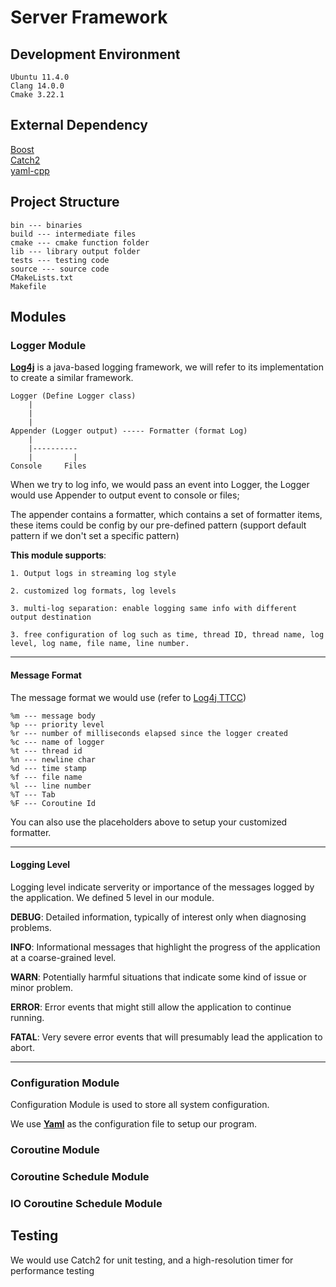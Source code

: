 # Server Framework

## Development Environment

    Ubuntu 11.4.0
    Clang 14.0.0
    Cmake 3.22.1

## External Dependency

[Boost](https://www.boost.org/)  \
[Catch2](https://github.com/catchorg/Catch2) \
[yaml-cpp](https://github.com/jbeder/yaml-cpp)


## Project Structure

    bin --- binaries
    build --- intermediate files
    cmake --- cmake function folder
    lib --- library output folder
    tests --- testing code
    source --- source code
    CMakeLists.txt
    Makefile

## Modules
### Logger Module

[**Log4j**](https:github.com/apache/logging-log4j2) is a java-based logging framework, we will refer to its implementation to create a similar framework.


    Logger (Define Logger class)
        |
        |  
        |  
    Appender (Logger output) ----- Formatter (format Log)
        |
        |----------
        |         |
    Console     Files

When we try to log info, we would pass an event into Logger, the Logger would use Appender to output event to console or files;

The appender contains a formatter, which contains a set of formatter items, these items could be config by our pre-defined pattern (support default pattern if we don't set a specific pattern)


__This module supports__:

    1. Output logs in streaming log style 
    
    2. customized log formats, log levels
    
    3. multi-log separation: enable logging same info with different output destination 

    3. free configuration of log such as time, thread ID, thread name, log level, log name, file name, line number.

------
#### Message Format

The message format we would use (refer to [Log4j TTCC](https://en.wikipedia.org/wiki/Log4j#cite_note-28))

    %m --- message body
    %p --- priority level
    %r --- number of milliseconds elapsed since the logger created
    %c --- name of logger
    %t --- thread id
    %n --- newline char
    %d --- time stamp
    %f --- file name
    %l --- line number
    %T --- Tab
    %F --- Coroutine Id

You can also use the placeholders above to setup your customized formatter.

----- 
#### Logging Level
Logging level indicate serverity or importance of the messages logged by the application. We defined 5 level in our module.

**DEBUG**:  Detailed information, typically of interest only when diagnosing problems.

**INFO**:  Informational messages that highlight the progress of the application at a coarse-grained level.

**WARN**:  Potentially harmful situations that indicate some kind of issue or minor problem.

**ERROR**:  Error events that might still allow the application to continue running.

**FATAL**:  Very severe error events that will presumably lead the application to abort.

-----
### Configuration Module

Configuration Module is used to store all system configuration.

We use [**Yaml**](https://www.cloudbees.com/blog/yaml-tutorial-everything-you-need-get-started) as the configuration file to setup our program.
 

### Coroutine Module

### Coroutine Schedule Module

### IO Coroutine Schedule Module

## Testing

We would use Catch2 for unit testing, and a high-resolution timer for performance testing